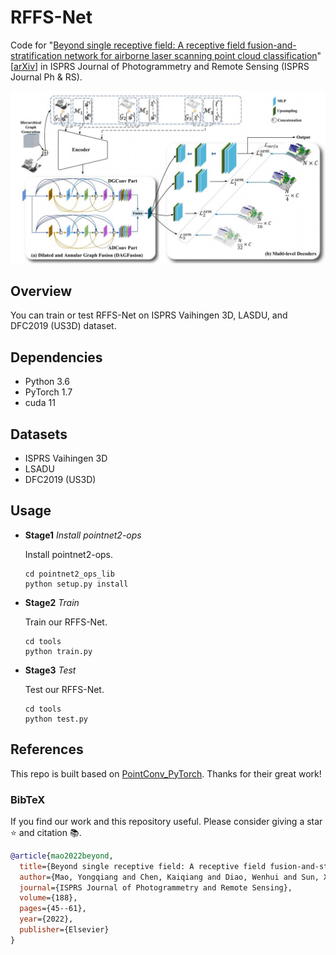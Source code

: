 # RFFS-Net
Code for "[Beyond single receptive field: A receptive field fusion-and-stratification network for airborne laser scanning point cloud classification](https://www.sciencedirect.com/science/article/pii/S0924271622000922?via%3Dihub)"[[arXiv](https://arxiv.org/pdf/2207.10278.pdf)] in ISPRS Journal of Photogrammetry and Remote Sensing (ISPRS Journal Ph &amp; RS).


<p align="middle">
  <img src="flowchart.jpg">
</p>

## Overview
You can train or test RFFS-Net on ISPRS Vaihingen 3D, LASDU, and DFC2019 (US3D) dataset.

## Dependencies
- Python 3.6
- PyTorch 1.7
- cuda 11

## Datasets
- ISPRS Vaihingen 3D
- LSADU 
- DFC2019 (US3D)

## Usage
- **Stage1** *Install pointnet2-ops*

  Install pointnet2-ops.

  ```
  cd pointnet2_ops_lib
  python setup.py install
  ```

- **Stage2** *Train*

  Train our RFFS-Net.

  ```
  cd tools
  python train.py
  ```

- **Stage3** *Test*

  Test our RFFS-Net.
  ```
  cd tools
  python test.py
  ```

## References
This repo is built based on [PointConv_PyTorch](https://github.com/DylanWusee/pointconv_pytorch). Thanks for their great work!

### BibTeX

If you find our work and this repository useful. Please consider giving a star :star: and citation &#x1F4DA;.

```bibtex
@article{mao2022beyond,
  title={Beyond single receptive field: A receptive field fusion-and-stratification network for airborne laser scanning point cloud classification},
  author={Mao, Yongqiang and Chen, Kaiqiang and Diao, Wenhui and Sun, Xian and Lu, Xiaonan and Fu, Kun and Weinmann, Martin},
  journal={ISPRS Journal of Photogrammetry and Remote Sensing},
  volume={188},
  pages={45--61},
  year={2022},
  publisher={Elsevier}
}
```
